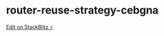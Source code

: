 # router-reuse-strategy-cebgna

[Edit on StackBlitz ⚡️](https://stackblitz.com/edit/router-reuse-strategy-cebgna)